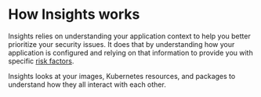 # How Insights works

Insights relies on understanding your application context to help you better prioritize your security issues. It does that by understanding how your application is configured and relying on that information to provide you with specific [risk factors](risk-factors/).

Insights looks at your images, Kubernetes resources, and packages to understand how they all interact with each other.
